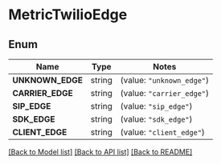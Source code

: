 # MetricTwilioEdge

## Enum
Name | Type | Notes
------------ | ------------- | -------------
**UNKNOWN_EDGE** | string | (value: `"unknown_edge"`)
**CARRIER_EDGE** | string | (value: `"carrier_edge"`)
**SIP_EDGE** | string | (value: `"sip_edge"`)
**SDK_EDGE** | string | (value: `"sdk_edge"`)
**CLIENT_EDGE** | string | (value: `"client_edge"`)


[[Back to Model list]](../README.md#documentation-for-models) [[Back to API list]](../README.md#documentation-for-api-endpoints) [[Back to README]](../README.md)


